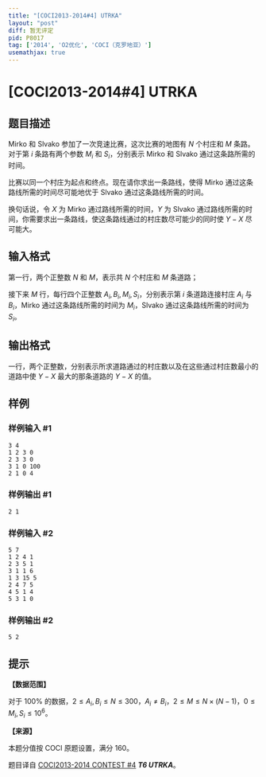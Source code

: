 ```yaml
---
title: "[COCI2013-2014#4] UTRKA"
layout: "post"
diff: 暂无评定
pid: P8017
tag: ['2014', 'O2优化', 'COCI（克罗地亚）']
usemathjax: true
---
```


# [COCI2013-2014#4] UTRKA
## 题目描述

Mirko 和 Slvako 参加了一次竞速比赛，这次比赛的地图有 $N$ 个村庄和 $M$ 条路。对于第 $i$ 条路有两个参数 $M_i$ 和 $S_i$，分别表示 Mirko 和 Slvako 通过这条路所需的时间。

比赛以同一个村庄为起点和终点。现在请你求出一条路线，使得 Mirko 通过这条路线所需的时间尽可能地优于 Slvako 通过这条路线所需的时间。

换句话说，令 $X$ 为 Mirko 通过路线所需的时间，$Y$ 为 Slvako 通过路线所需的时间，你需要求出一条路线，使这条路线通过的村庄数尽可能少的同时使 $Y-X$ 尽可能大。
## 输入格式

第一行，两个正整数 $N$ 和 $M$，表示共 $N$ 个村庄和 $M$ 条道路；

接下来 $M$ 行，每行四个正整数 $A_i,B_i,M_i,S_i$，分别表示第 $i$ 条道路连接村庄 $A_i$ 与 $B_i$，Mirko 通过这条路线所需的时间为 $M_i$，Slvako 通过这条路线所需的时间为 $S_i$。
## 输出格式

一行，两个正整数，分别表示所求道路通过的村庄数以及在这些通过村庄数最小的道路中使 $Y-X$ 最大的那条道路的 $Y-X$ 的值。
## 样例

### 样例输入 #1
```
3 4
1 2 3 0
2 3 3 0
3 1 0 100
2 1 0 4 

```
### 样例输出 #1
```
2 1
```
### 样例输入 #2
```
5 7
1 2 4 1
2 3 5 1
3 1 1 6
1 3 15 5
2 4 7 5
4 5 1 4
5 3 1 0 

```
### 样例输出 #2
```
5 2
```
## 提示

**【数据范围】**

对于 $100\%$ 的数据，$2\le A_i,B_i\le N\le 300$，$A_i\ne B_i$，$2\le M\le N\times (N-1)$，$0\le M_i,S_i\le 10^6$。

**【来源】**

本题分值按 COCI 原题设置，满分 $160$。

题目译自 [COCI2013-2014 CONTEST #4](https://hsin.hr/coci/archive/2013_2014/contest4_tasks.pdf) _**T6 UTRKA**_。
